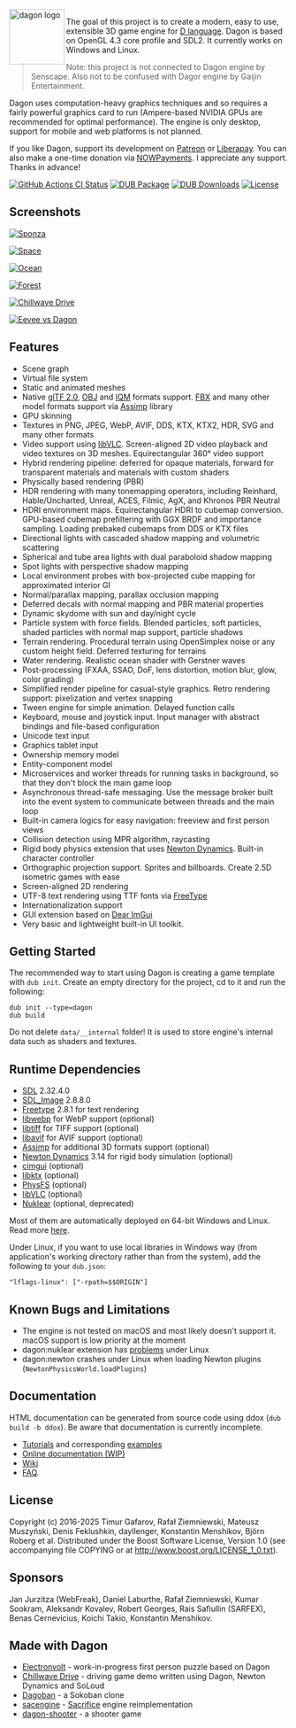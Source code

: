 <img align="left" alt="dagon logo" src="https://github.com/gecko0307/dagon/raw/master/logo/dagon-logo-320.png" width="100" style="vertical-align:top" />

The goal of this project is to create a modern, easy to use, extensible 3D game engine for [D language](https://dlang.org/). Dagon is based on OpenGL 4.3 core profile and SDL2. It currently works on Windows and Linux.

> Note: this project is not connected to Dagon engine by Senscape. Also not to be confused with Dagor engine by Gaijin Entertainment.

Dagon uses computation-heavy graphics techniques and so requires a fairly powerful graphics card to run (Ampere-based NVIDIA GPUs are recommended for optimal performance). The engine is only desktop, support for mobile and web platforms is not planned.

If you like Dagon, support its development on [Patreon](https://www.patreon.com/gecko0307) or [Liberapay](https://liberapay.com/gecko0307). You can also make a one-time donation via [NOWPayments](https://nowpayments.io/donation/gecko0307). I appreciate any support. Thanks in advance!

[![GitHub Actions CI Status](https://github.com/gecko0307/dagon/workflows/CI/badge.svg)](https://github.com/gecko0307/dagon/actions?query=workflow%3ACI)
[![DUB Package](https://img.shields.io/dub/v/dagon.svg)](https://code.dlang.org/packages/dagon)
[![DUB Downloads](https://img.shields.io/dub/dt/dagon.svg)](https://code.dlang.org/packages/dagon)
[![License](http://img.shields.io/badge/license-boost-blue.svg)](http://www.boost.org/LICENSE_1_0.txt)

Screenshots
-----------
[![Sponza](https://blog.pixperfect.online/wp-content/uploads/2025/05/sponza.jpg)](https://blog.pixperfect.online/wp-content/uploads/2025/05/sponza.jpg)

[![Space](https://blog.pixperfect.online/wp-content/uploads/2025/05/space.jpg)](https://blog.pixperfect.online/wp-content/uploads/2025/05/space.jpg)

[![Ocean](https://blog.pixperfect.online/wp-content/uploads/2025/08/ocean5.jpg)](https://blog.pixperfect.online/wp-content/uploads/2025/08/ocean5.jpg)

[![Forest](https://blog.pixperfect.online/wp-content/uploads/2025/05/forest.jpg)](https://blog.pixperfect.online/wp-content/uploads/2025/05/forest.jpg)

[![Chillwave Drive](https://blog.pixperfect.online/wp-content/uploads/2025/05/chillwave-drive.jpg)](https://blog.pixperfect.online/wp-content/uploads/2025/05/chillwave-drive.jpg)

[![Eevee vs Dagon](https://blog.pixperfect.online/wp-content/uploads/2025/05/eevee_vs_dagon.jpg)](https://blog.pixperfect.online/wp-content/uploads/2025/05/eevee_vs_dagon.jpg)

Features
--------
* Scene graph
* Virtual file system
* Static and animated meshes
* Native [glTF 2.0](https://www.khronos.org/gltf/), [OBJ](https://en.wikipedia.org/wiki/Wavefront_.obj_file) and [IQM](https://github.com/lsalzman/iqm) formats support. [FBX](https://en.wikipedia.org/wiki/FBX) and many other model formats support via [Assimp](https://github.com/assimp/assimp) library
* GPU skinning
* Textures in PNG, JPEG, WebP, AVIF, DDS, KTX, KTX2, HDR, SVG and many other formats
* Video support using [libVLC](https://www.videolan.org/vlc/libvlc.html). Screen-aligned 2D video playback and video textures on 3D meshes. Equirectangular 360° video support
* Hybrid rendering pipeline: deferred for opaque materials, forward for transparent materials and materials with custom shaders
* Physically based rendering (PBR)
* HDR rendering with many tonemapping operators, including Reinhard, Hable/Uncharted, Unreal, ACES, Filmic, AgX, and Khronos PBR Neutral
* HDRI environment maps. Equirectangular HDRI to cubemap conversion. GPU-based cubemap prefiltering with GGX BRDF and importance sampling. Loading prebaked cubemaps from DDS or KTX files
* Directional lights with cascaded shadow mapping and volumetric scattering
* Spherical and tube area lights with dual paraboloid shadow mapping
* Spot lights with perspective shadow mapping
* Local environment probes with box-projected cube mapping for approximated interior GI
* Normal/parallax mapping, parallax occlusion mapping
* Deferred decals with normal mapping and PBR material properties
* Dynamic skydome with sun and day/night cycle
* Particle system with force fields. Blended particles, soft particles, shaded particles with normal map support, particle shadows
* Terrain rendering. Procedural terrain using OpenSimplex noise or any custom height field. Deferred texturing for terrains
* Water rendering. Realistic ocean shader with Gerstner waves
* Post-processing (FXAA, SSAO, DoF, lens distortion, motion blur, glow, color grading)
* Simplified render pipeline for casual-style graphics. Retro rendering support: pixelization and vertex snapping
* Tween engine for simple animation. Delayed function calls
* Keyboard, mouse and joystick input. Input manager with abstract bindings and file-based configuration
* Unicode text input
* Graphics tablet input
* Ownership memory model
* Entity-component model
* Microservices and worker threads for running tasks in background, so that they don't block the main game loop
* Asynchronous thread-safe messaging. Use the message broker built into the event system to communicate between threads and the main loop
* Built-in camera logics for easy navigation: freeview and first person views
* Collision detection using MPR algorithm, raycasting
* Rigid body physics extension that uses [Newton Dynamics](http://newtondynamics.com). Built-in character controller
* Orthographic projection support. Sprites and billboards. Create 2.5D isometric games with ease
* Screen-aligned 2D rendering
* UTF-8 text rendering using TTF fonts via [FreeType](https://freetype.org/)
* Internationalization support
* GUI extension based on [Dear ImGui](https://github.com/ocornut/imgui)
* Very basic and lightweight built-in UI toolkit.

Getting Started
---------------
The recommended way to start using Dagon is creating a game template with `dub init`. Create an empty directory for the project, cd to it and run the following:
```
dub init --type=dagon
dub build
```

Do not delete `data/__internal` folder! It is used to store engine's internal data such as shaders and textures.

Runtime Dependencies
--------------------
* [SDL](https://www.libsdl.org) 2.32.4.0
* [SDL_Image](https://github.com/libsdl-org/SDL_image) 2.8.8.0
* [Freetype](https://www.freetype.org) 2.8.1 for text rendering
* [libwebp](https://chromium.googlesource.com/webm/libwebp) for WebP support (optional)
* [libtiff](https://libtiff.gitlab.io/libtiff/) for TIFF support (optional)
* [libavif](https://github.com/AOMediaCodec/libavif) for AVIF support (optional)
* [Assimp](https://github.com/assimp/assimp) for additional 3D formats support (optional)
* [Newton Dynamics](https://github.com/MADEAPPS/newton-dynamics) 3.14 for rigid body simulation (optional)
* [cimgui](https://github.com/cimgui/cimgui) (optional)
* [libktx](https://github.com/KhronosGroup/KTX-Software) (optional)
* [PhysFS](https://github.com/icculus/physfs) (optional)
* [libVLC](https://www.videolan.org/vlc/libvlc.html) (optional)
* [Nuklear](https://github.com/Immediate-Mode-UI/Nuklear) (optional, deprecated)

Most of them are automatically deployed on 64-bit Windows and Linux. Read more [here](https://github.com/gecko0307/dagon/blob/master/doc/Runtime%20Dependencies.md).

Under Linux, if you want to use local libraries in Windows way (from application's working directory rather than from the system), add the following to your `dub.json`:

```
"lflags-linux": ["-rpath=$$ORIGIN"]
```

Known Bugs and Limitations
--------------------------
* The engine is not tested on macOS and most likely doesn't support it. macOS support is low priority at the moment
* dagon:nuklear extension has [problems](https://github.com/gecko0307/dagon/issues/89) under Linux
* dagon:newton crashes under Linux when loading Newton plugins (`NewtonPhysicsWorld.loadPlugins`)

Documentation
-------------
HTML documentation can be generated from source code using ddox (`dub build -b ddox`). Be aware that documentation is currently incomplete.

* [Tutorials](https://gecko0307.github.io/dagon/?p=tutorials) and corresponding [examples](https://github.com/gecko0307/dagon-tutorials)
* [Online documentation (WIP)](https://gecko0307.github.io/dagon/doc/dagon.html)
* [Wiki](https://github.com/gecko0307/dagon/wiki)
* [FAQ](https://github.com/gecko0307/dagon/wiki/FAQ).

License
-------
Copyright (c) 2016-2025 Timur Gafarov, Rafał Ziemniewski, Mateusz Muszyński, Denis Feklushkin, dayllenger, Konstantin Menshikov, Björn Roberg et al. Distributed under the Boost Software License, Version 1.0 (see accompanying file COPYING or at http://www.boost.org/LICENSE_1_0.txt).

Sponsors
--------
Jan Jurzitza (WebFreak), Daniel Laburthe, Rafał Ziemniewski, Kumar Sookram, Aleksandr Kovalev, Robert Georges, Rais Safiullin (SARFEX), Benas Cernevicius, Koichi Takio, Konstantin Menshikov.

Made with Dagon
---------------
* [Electronvolt](https://github.com/gecko0307/electronvolt) - work-in-progress first person puzzle based on Dagon
* [Chillwave Drive](https://github.com/gecko0307/chillwavedrive) - driving game demo written using Dagon, Newton Dynamics and SoLoud
* [Dagoban](https://github.com/Timu5/dagoban) - a Sokoban clone
* [sacengine](https://github.com/tg-2/sacengine) - [Sacrifice](https://en.wikipedia.org/wiki/Sacrifice_(video_game)) engine reimplementation
* [dagon-shooter](https://github.com/aferust/dagon-shooter) - a shooter game
